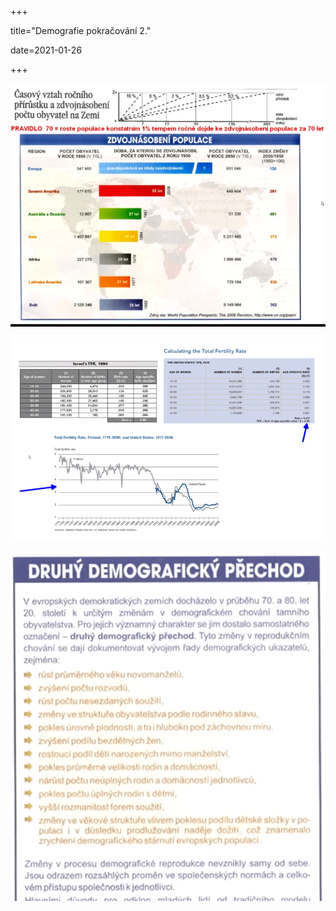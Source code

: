 +++

title="Demografie pokračování 2."

date=2021-01-26

+++

![](https://github.com/cervthecoder/github_images/blob/master/Screenshot%202021-01-26%20at%2015.39.32.png?raw=true)



![](https://github.com/cervthecoder/github_images/blob/master/Screenshot%202021-01-26%20at%2015.56.53.png?raw=true)



![](https://github.com/cervthecoder/github_images/blob/master/Screenshot%202021-01-26%20at%2016.04.17.png?raw=true)

